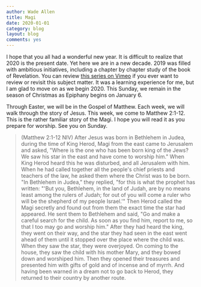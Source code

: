 ```yaml
---
author: Wade Allen
title: Magi
date: 2020-01-01
category: blog
layout: blog
comments: yes
---
```

 
I hope that you all had a wonderful new year. It is difficult to realize that 2020 is the present date. Yet here we are in a new decade. 2019 was filled with ambitious initiatives, including a chapter by chapter study of the book of Revelation. You can review [this series on Vimeo](https://vimeo.com/showcase/6186639) if you ever want to review or revisit this subject matter. It was a learning experience for me, but I am glad to move on as we begin 2020. This Sunday, we remain in the season of Christmas as Epiphany begins on January 6.

Through Easter, we will be in the Gospel of Matthew. Each week, we will walk through the story of Jesus. This week, we come to Matthew 2:1-12. This is the rather familiar story of the Magi. I hope you will read it as you prepare for worship. See you on Sunday.
 
>(Matthew 2:1-12 NIV) After Jesus was born in Bethlehem in Judea, during the time of King Herod, Magi from the east came to Jerusalem and asked, "Where is the one who has been born king of the Jews? We saw his star in the east and have come to worship him." When King Herod heard this he was disturbed, and all Jerusalem with him. When he had called together all the people's chief priests and teachers of the law, he asked them where the Christ was to be born. "In Bethlehem in Judea," they replied, "for this is what the prophet has written: "'But you, Bethlehem, in the land of Judah, are by no means least among the rulers of Judah; for out of you will come a ruler who will be the shepherd of my people Israel.'" Then Herod called the Magi secretly and found out from them the exact time the star had appeared. He sent them to Bethlehem and said, "Go and make a careful search for the child. As soon as you find him, report to me, so that I too may go and worship him." After they had heard the king, they went on their way, and the star they had seen in the east went ahead of them until it stopped over the place where the child was. When they saw the star, they were overjoyed. On coming to the house, they saw the child with his mother Mary, and they bowed down and worshiped him. Then they opened their treasures and presented him with gifts of gold and of incense and of myrrh. And having been warned in a dream not to go back to Herod, they returned to their country by another route. 
